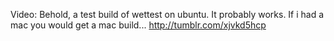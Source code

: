 Video: Behold, a test build of wettest on ubuntu. It probably works. If i had a mac you would get a mac build... http://tumblr.com/xjvkd5hcp